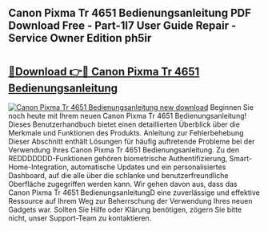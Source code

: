 ## Canon Pixma Tr 4651 Bedienungsanleitung PDF Download Free - Part-1I7 User Guide Repair - Service Owner Edition ph5ir

# <h2><a href="http://df5v47.blite.top/?on=Canon+Pixma+Tr+4651+Bedienungsanleitung">🔗Download 👉🔴 Canon Pixma Tr 4651 Bedienungsanleitung</a></h2>

[![Canon Pixma Tr 4651 Bedienungsanleitung new download](https://i.imgur.com/lujVjoI.png)](http://df5v47.blite.top/?on=Canon+Pixma+Tr+4651+Bedienungsanleitung)
Beginnen Sie noch heute mit Ihrem neuen Canon Pixma Tr 4651 Bedienungsanleitung! Dieses Benutzerhandbuch bietet einen detaillierten Überblick über die Merkmale und Funktionen des Produkts. Anleitung zur Fehlerbehebung Dieser Abschnitt enthält Lösungen für häufig auftretende Probleme bei der Verwendung Ihres Canon Pixma Tr 4651 Bedienungsanleitung. Zu den REDDDDDDD-Funktionen gehören biometrische Authentifizierung, Smart-Home-Integration, automatische Updates und ein personalisiertes Dashboard, auf die alle über die schlanke und benutzerfreundliche Oberfläche zugegriffen werden kann. Wir gehen davon aus, dass das Canon Pixma Tr 4651 BedienungsanleitungD eine zuverlässige und effektive Ressource auf Ihrem Weg zur Beherrschung der Verwendung Ihres neuen Gadgets war. Sollten Sie Hilfe oder Klärung benötigen, zögern Sie bitte nicht, unser Support-Team zu kontaktieren.
